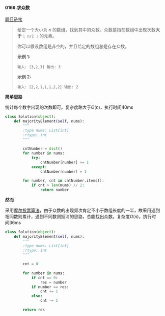 #### 0169.求众数

[题目链接](https://leetcode-cn.com/problems/majority-element/)

> 给定一个大小为 *n* 的数组，找到其中的众数。众数是指在数组中出现次数**大于** `⌊ n/2 ⌋` 的元素。
>
> 你可以假设数组是非空的，并且给定的数组总是存在众数。
>
> **示例 1:**
>
> `
> 输入: [3,2,3]
> 输出: 3
> `
>
> **示例 2:**
>
> `
> 输入: [2,2,1,1,1,2,2]
> 输出: 2
> `

**简单思路**

统计每个数字出现的次数即可。复杂度略大于$O(n)$，执行时间40ms

```python
class Solution(object):
    def majorityElement(self, nums):
        """
        :type nums: List[int]
        :rtype: int
        """
        
        cntNumber = dict()
        for number in nums:
            try:
                cntNumber[number] += 1
            except:
                cntNumber[number] = 1
        
        for number, cnt in cntNumber.items():
            if cnt > len(nums) // 2:
                return number
```

**然而**

采用[摩尔投票算法](https://www.zhihu.com/question/49973163)，由于众数的出现频次肯定不小于数组长度的一半，故采用遇到相同数则累计，遇到不同数则抵消的思路，总能找出众数。复杂度$O(n)$，执行时间36ms

```python
class Solution(object):
    def majorityElement(self, nums):
        """
        :type nums: List[int]
        :rtype: int
        """
        
        cnt = 0
        
        for number in nums:
            if cnt == 0:
                res = number
            if number == res:
                cnt += 1
            else:
                cnt -= 1
        
        return res
```

